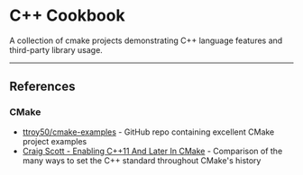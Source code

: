 # C++ Cookbook

A collection of cmake projects demonstrating C++ language features and
third-party library usage.

---

## References

### CMake

- [ttroy50/cmake-examples](https://github.com/ttroy50/cmake-examples) - GitHub
  repo containing excellent CMake project examples
- [Craig Scott - Enabling C++11 And Later In CMake](https://crascit.com/2015/03/28/enabling-cxx11-in-cmake/) -
  Comparison of the many ways to set the C++ standard throughout CMake's history
